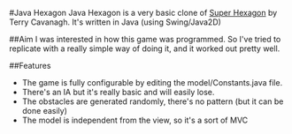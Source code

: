 #Java Hexagon
Java Hexagon is a very basic clone of [Super Hexagon](http://superhexagon.com/) by Terry Cavanagh.
It's written in Java (using Swing/Java2D)

##Aim
I was interested in how this game was programmed. So I've tried to replicate with a really simple way of doing it, and it worked out pretty well.


##Features
- The game is fully configurable by editing the model/Constants.java file.
- There's an IA but it's really basic and will easily lose.
- The obstacles are generated randomly, there's no pattern (but it can be done easily)
- The model is independent from the view, so it's a sort of MVC